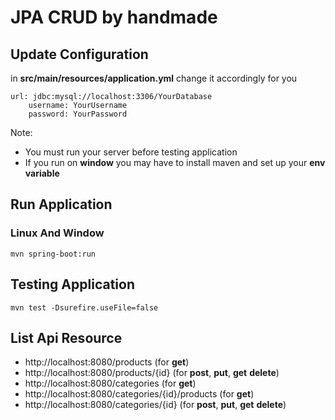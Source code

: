 # JPA CRUD by handmade

## Update Configuration

in **src/main/resources/application.yml** change it accordingly for you

```
url: jdbc:mysql://localhost:3306/YourDatabase
    username: YourUsername
    password: YourPassword
```

Note:
- You must run your server before testing application
- If you run on **window** you may have to install maven and set up your **env variable**

## Run Application

### Linux And Window

```
mvn spring-boot:run
```

## Testing Application

```
mvn test -Dsurefire.useFile=false
```

## List Api Resource
- http://localhost:8080/products (for **get**)
- http://localhost:8080/products/{id} (for **post**, **put**, **get** **delete**)
- http://localhost:8080/categories (for **get**)
- http://localhost:8080/categories/{id}/products (for **get**)
- http://localhost:8080/categories/{id} (for **post**, **put**, **get** **delete**)